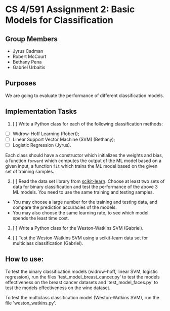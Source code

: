 # CS 4/591 Assignment 2: Basic Models for Classification

## Group Members
- Jyrus Cadman
- Robert McCourt
- Bethany Pena
- Gabriel Urbaitis

## Purposes

We are going to evaluate the performance of different classification models.

## Implementation Tasks

1. [ ] Write a Python class for each of the following classification methods:
  - [ ] Widrow-Hoff Learning (Robert);
  - [ ] Linear Support Vector Machine (SVM) (Bethany);
  - [ ] Logistic Regression (Jyrus).

  Each class should have a constructor which initializes the weights and bias, a function `forward` which computes the output of the ML model based on a given input, a function `fit` which trains the ML model based on the given set of training samples.

2. [ ] Read the data set library from [scikit-learn](https://scikit-learn.org/stable/api/sklearn.datasets.html). Choose at least two sets of data for binary classification and test the performance of the above 3 ML models. You need to use the same training and testing samples.
  - You may choose a large number for the training and testing data, and compare the prediction accuracies of the models.
  - You may also choose the same learning rate, to see which model spends the least time cost.

3. [ ] Write a Python class for the Weston-Watkins SVM (Gabriel).

4. [ ] Test the Weston-Watkins SVM using a scikit-learn data set for multiclass classification (Gabriel).


## How to use:

To test the binary classification models (widrow-hoff, linear SVM, logistic regression), run the files 'test_model_breast_cancer.py'
to test the models effectiveness on the breast cancer datasets and 'test_model_faces.py' to test the models effectiveness on the wine dataset.

To test the multiclass classification model (Weston-Watkins SVM), run the file 'weston_watkins.py'.